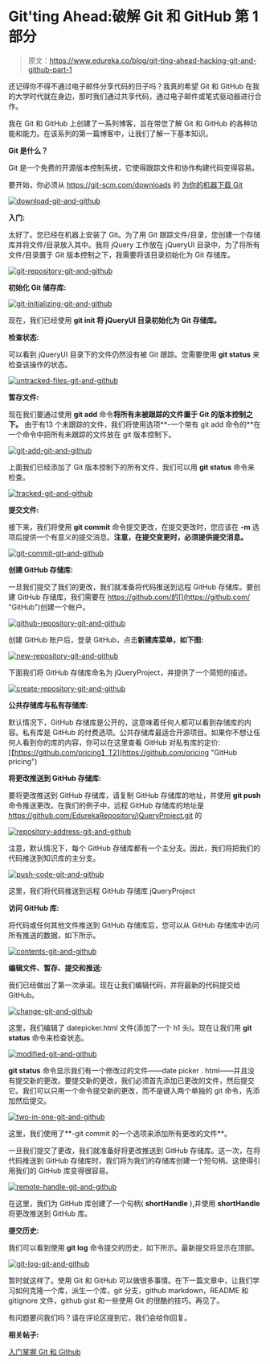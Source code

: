 # Git'ting Ahead:破解 Git 和 GitHub 第 1 部分

> 原文：<https://www.edureka.co/blog/git-ting-ahead-hacking-git-and-github-part-1>

还记得你不得不通过电子邮件分享代码的日子吗？我真的希望 Git 和 GitHub 在我的大学时代就在身边，那时我们通过共享代码，通过电子邮件或笔式驱动器进行合作。

我在 Git 和 GitHub 上创建了一系列博客，旨在带您了解 Git 和 GitHub 的各种功能和能力。在该系列的第一篇博客中，让我们了解一下基本知识。

**Git 是什么？**

Git 是一个免费的开源版本控制系统，它使得跟踪文件和协作构建代码变得容易。

要开始，你必须从 https://git-scm.com/downloads 的 [为你的机器下载 Git](https://git-scm.com/downloads "git scm")

[![download-git-and-github](img/f9d2757a36f4e48bd8e340b48b3c6fa8.png)](https://www.edureka.co/blog/wp-content/uploads/2015/11/download.jpg)

**入门:**

太好了。您已经在机器上安装了 Git。为了用 Git 跟踪文件/目录，您创建一个存储库并将文件/目录放入其中。我将 jQuery 工作放在 jQueryUI 目录中，为了将所有文件/目录置于 Git 版本控制之下，我需要将该目录初始化为 Git 存储库。

[![git-repository-git-and-github](img/7795bd2b1ed7996ed2ce14ee741db58f.png)](https://www.edureka.co/blog/wp-content/uploads/2015/11/folder.jpg)

**初始化 Git 储存库:**

[![git-initializing-git-and-github](img/c1a38ff851ddceaaaa34790bf148925c.png)](https://www.edureka.co/blog/wp-content/uploads/2015/11/git-init.jpg)

现在，我们已经使用 **git init 将 jQueryUI 目录初始化为 Git 存储库。**

**检查状态:**

可以看到 jQueryUI 目录下的文件仍然没有被 Git 跟踪。您需要使用 **git status** 来检查该操作的状态。

[![untracked-files-git-and-github](img/1e5d32a2ad0fe034f34978b1529dc7aa.png)](https://www.edureka.co/blog/wp-content/uploads/2015/11/untracked-files.jpg)

**暂存文件:**

现在我们要通过使用 **git add** 命令**将所有未被跟踪的文件置于 Git 的版本控制之下。** 由于有13 个未跟踪的文件，我们将使用选项**-一个带有 git add 命令的**在一个命令中把所有未跟踪的文件放在 git 版本控制下。

[![git-add-git-and-github](img/19dbcdf127ab4ba4a50a57b561600a16.png)](https://www.edureka.co/blog/wp-content/uploads/2015/11/git-add.jpg)

上面我们已经添加了 Git 版本控制下的所有文件，我们可以用 **git status** 命令来检查。

[![tracked-git-and-github](img/833091a2fcbfbb2ce35e3fc00e096540.png)](https://www.edureka.co/blog/wp-content/uploads/2015/11/tracked.jpg)

**提交文件:**

接下来，我们将使用 **git commit** 命令提交更改，在提交更改时，您应该在 **-m** 选项后提供一个有意义的提交消息。**注意，在提交变更时，必须提供提交消息。**

[![git-commit-git-and-github](img/04ee66a73b4674af4974163e67a72531.png)](https://www.edureka.co/blog/wp-content/uploads/2015/11/git-commit.jpg)

**创建 GitHub 存储库:**

一旦我们提交了我们的更改，我们就准备将代码推送到远程 GitHub 存储库。要创建 GitHub 存储库，我们需要在 https://github.com/的[](https://github.com/ "GitHub")创建一个帐户。

[![github-repository-git-and-github](img/18a0b64166329273222913642db70049.png)](https://www.edureka.co/blog/wp-content/uploads/2015/11/github.jpg)

创建 GitHub 账户后，登录 GitHub，点击**新建库菜单，如下图:**

[![new-repository-git-and-github](img/c1467ace9b805fe448817a2cff88b862.png)](https://www.edureka.co/blog/wp-content/uploads/2015/11/new-repo.jpg)

下面我们将 GitHub 存储库命名为 jQueryProject，并提供了一个简短的描述。

[![create-repository-git-and-github](img/e65c7108513b22600beb84c26b0c2d09.png)](https://www.edureka.co/blog/wp-content/uploads/2015/11/create-repo.jpg)

**公共存储库与私有存储库:**

默认情况下，GitHub 存储库是公开的，这意味着任何人都可以看到存储库的内容。私有库是 GitHub 的付费选项。公共存储库最适合开源项目。如果你不想让任何人看到你的库的内容，你可以在这里查看 GitHub 对私有库的定价:[【https://github.com/pricing】T2](https://github.com/pricing "GitHub pricing")

**将更改推送到 GitHub 存储库:**

要将更改推送到 GitHub 存储库，请复制 GitHub 存储库的地址，并使用 **git push** 命令推送更改。在我们的例子中，远程 GitHub 存储库的地址是 https://github.com/EdurekaRepository/jQueryProject.git 的[](https://github.com/EdurekaRepository/jQueryProject.git "repository")

[![repository-address-git-and-github](img/92a656a9ba7cd1b9bfacc525a8bcfcf0.png)](https://www.edureka.co/blog/wp-content/uploads/2015/11/repo-address.jpg)

注意，默认情况下，每个 GitHub 存储库都有一个主分支。因此，我们将把我们的代码推送到知识库的主分支。

[![push-code-git-and-github](img/15eb0cee567697a54897d8dbac6551e7.png)](https://www.edureka.co/blog/wp-content/uploads/2015/11/push.jpg)

这里，我们将代码推送到远程 GitHub 存储库 jQueryProject

**访问 GitHub 库:**

将代码或任何其他文件推送到 GitHub 存储库后，您可以从 GitHub 存储库中访问所有推送的数据，如下所示。

[![contents-git-and-github](img/7a472b8b7f2d07b18906275ff2ef34cd.png)](https://www.edureka.co/blog/wp-content/uploads/2015/11/contents.jpg)

**编辑文件、暂存、提交和推送:**

我们已经做出了第一次承诺。现在让我们编辑代码，并将最新的代码提交给 GitHub。

[![change-git-and-github](img/5e1e0fd262736576858d52185c86e2f0.png)](https://www.edureka.co/blog/wp-content/uploads/2015/11/change.jpg)

这里，我们编辑了 datepicker.html 文件(添加了一个 h1 头)。现在让我们用 **git status** 命令来检查状态。

[![modified-git-and-github](img/4ca8d7938d89add7769946078a5ad80b.png)](https://www.edureka.co/blog/wp-content/uploads/2015/11/modified.jpg)

**git status** 命令显示我们有一个修改过的文件——date picker . html——并且没有提交新的更改。要提交新的更改，我们必须首先添加已更改的文件，然后提交它。我们可以只用一个命令提交新的更改，而不是键入两个单独的 git 命令，先添加然后提交。

[![two-in-one-git-and-github](img/0a3aa9af0b5291e56ca47ef47e78344a.png)](https://www.edureka.co/blog/wp-content/uploads/2015/11/two-in-one.jpg)

这里，我们使用了**-git commit 的一个选项来添加所有更改的文件**。

一旦我们提交了更改，我们就准备好将更改推送到 GitHub 存储库。这一次，在将代码推送到 GitHub 存储库时，我们将为我们的存储库创建一个短句柄。这使得引用我们的 GitHub 库变得很容易。

[![remote-handle-git-and-github](img/1f725144e08fbf3b36f04045ad4aca09.png)](https://www.edureka.co/blog/wp-content/uploads/2015/11/remote-handle.jpg)

在这里，我们为 GitHub 库创建了一个句柄( **shortHandle** ),并使用 **shortHandle** 将更改推送到 GitHub 库。

**提交历史:**

我们可以看到使用 **git log** 命令提交的历史，如下所示。最新提交将显示在顶部。

[![git-log-git-and-github](img/8e95a9515871fcee578ba409b6af5be2.png)](https://www.edureka.co/blog/wp-content/uploads/2015/11/git-log.jpg)

暂时就这样了。使用 Git 和 GitHub 可以做很多事情。在下一篇文章中，让我们学习如何克隆一个库，派生一个库，git 分支，github markdown，README 和 gitignore 文件，github gist 和一些使用 Git 的很酷的技巧。再见了。

有问题要问我们吗？请在评论区提到它，我们会给你回复。

**相关帖子:**

[入门掌握 Git 和 Github](https://www.edureka.co/git-github "get started with mastering git and github")